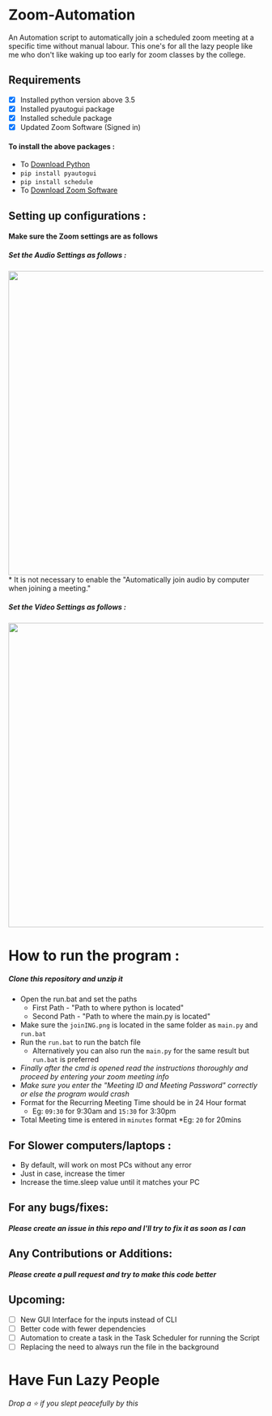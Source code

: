 # Zoom-Automation
An Automation script to automatically join a scheduled zoom meeting at a specific time without manual labour. This one's for all the lazy people like me who don't like waking up too early for zoom classes by the college.

## Requirements 
- [x] Installed python version above 3.5
- [x] Installed pyautogui package
- [x] Installed schedule package
- [x] Updated Zoom Software (Signed in)

#### To install the above packages :
+ To [Download Python](https://www.python.org/downloads/)
+ `pip install pyautogui`
+ `pip install schedule`
+ To [Download Zoom Software](https://zoom.us/download#client_4meeting)

## Setting up configurations :

#### Make sure the Zoom settings are as follows
##### Set the Audio Settings as follows :
<img src = "configurations/zoom_audio.png" width = "600">
* It is not necessary to enable the "Automatically join audio by computer when joining a meeting."

##### Set the Video Settings as follows :
<img src = "configurations/zoom_vid.png" width = "600">

# How to run the program :
##### Clone this repository and unzip it
* Open the run.bat and set the paths
  * First Path - "Path to where python is located"
  * Second Path - "Path to where the main.py is located"
* Make sure the `joinING.png` is located in the same folder as `main.py` and `run.bat`
* Run the `run.bat` to run the batch file
  * Alternatively you can also run the `main.py` for the same result but `run.bat` is preferred
* *Finally after the cmd is opened read the instructions thoroughly and proceed by entering your zoom meeting info*
* *Make sure you enter the "Meeting ID and Meeting Password" correctly or else the program would crash*
* Format for the Recurring Meeting Time should be in 24 Hour format
  * Eg: `09:30` for 9:30am and `15:30` for 3:30pm 
* Total Meeting time is entered in `minutes` format
  *Eg: `20` for 20mins
  
## For Slower computers/laptops :

+ By default, will work on most PCs without any error
+ Just in case, increase the timer 
+ Increase the time.sleep value until it matches your PC

## For any bugs/fixes:
##### Please create an issue in this repo and I'll try to fix it as soon as I can

## Any Contributions or Additions:
##### Please create a pull request and try to make this code better

## Upcoming:
- [ ] New GUI Interface for the inputs instead of CLI
- [ ] Better code with fewer dependencies
- [ ] Automation to create a task in the Task Scheduler for running the Script
- [ ] Replacing the need to always run the file in the background

# Have Fun Lazy People
_*Drop a ⭐ if you slept peacefully by this*_
